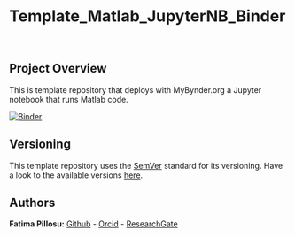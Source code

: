#  Template_Matlab_JupyterNB_Binder

<p>&nbsp;</p>  

## Project Overview
This is template repository that deploys with MyBynder.org a Jupyter notebook that runs Matlab code.

[![Binder](https://mybinder.org/badge_logo.svg)](https://mybinder.org/v2/gh/FatimaPillosu/Template_Matlab_JupyterNB_Binder/master)

## Versioning  
This template repository uses the [SemVer](http://semver.org/) standard for its versioning. Have a look to the available versions [here](https://github.com/FatimaPillosu/Template_Matlab_JupyterNB_Bynder/releases). 

## Authors  
**Fatima Pillosu:** [Github](https://github.com/FatimaPillosu) - [Orcid](https://orcid.org/0000-0001-8127-0990) - [ResearchGate](https://www.researchgate.net/profile/Fatima_Pillosu)
